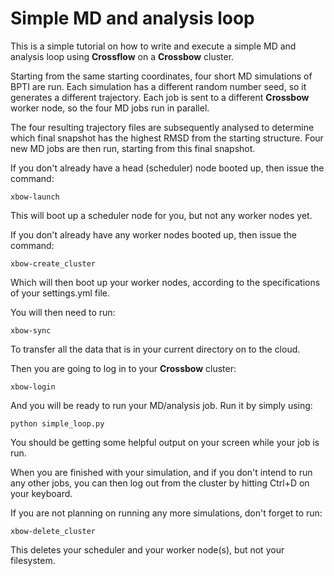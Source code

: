 Simple MD and analysis loop
===========================

This is a simple tutorial on how to write and execute a simple MD and analysis loop using **Crossflow** on a **Crossbow** cluster.

Starting from the same starting coordinates, four short MD simulations of BPTI are run. Each simulation has a different random number seed, so it generates a different trajectory. Each job is sent to a different **Crossbow** worker node, so the four MD jobs run in parallel.

The four resulting trajectory files are subsequently analysed to determine which final snapshot has the highest RMSD from the starting structure. Four new MD jobs are then run, starting from this final snapshot.

If you don't already have a head (scheduler) node booted up, then issue the command:

    xbow-launch
    
This will boot up a scheduler node for you, but not any worker nodes yet.

If you don't already have any worker nodes booted up, then issue the command:

    xbow-create_cluster

Which will then boot up your worker nodes, according to the specifications of your settings.yml file. 

You will then need to run:

    xbow-sync
    
To transfer all the data that is in your current directory on to the cloud.

Then you are going to log in to your **Crossbow** cluster:

    xbow-login
    
And you will be ready to run your MD/analysis job. Run it by simply using:

    python simple_loop.py
    
You should be getting some helpful output on your screen while your job is run.

When you are finished with your simulation, and if you don't intend to run any other jobs, you can then log out from the cluster by hitting Ctrl+D on your keyboard.

If you are not planning on running any more simulations, don't forget to run:

    xbow-delete_cluster

This deletes your scheduler and your worker node(s), but not your filesystem.

